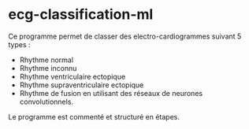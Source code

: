 # ecg-classification-ml
Ce programme permet de classer des electro-cardiogrammes suivant 5 types : 
- Rhythme normal
- Rhythme inconnu
- Rhythme ventriculaire ectopique
- Rhythme supraventriculaire ectopique
- Rhythme de fusion
en utilisant des réseaux de neurones convolutionnels. 

Le programme est commenté et structuré en étapes.
